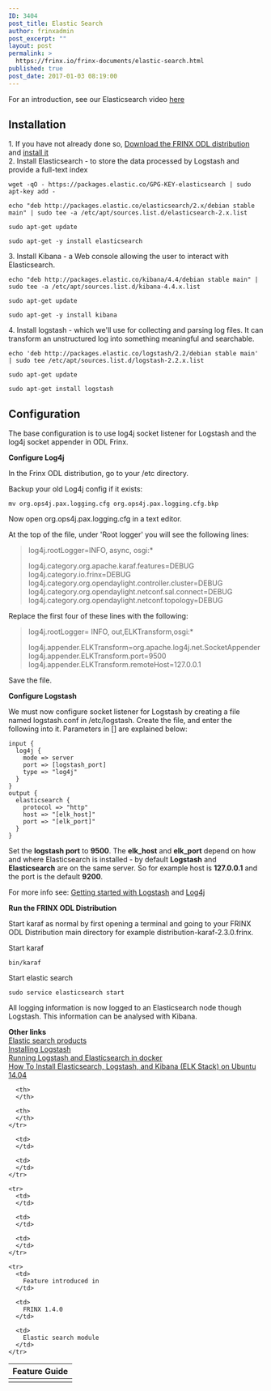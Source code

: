 ```yaml
---
ID: 3404
post_title: Elastic Search
author: frinxadmin
post_excerpt: ""
layout: post
permalink: >
  https://frinx.io/frinx-documents/elastic-search.html
published: true
post_date: 2017-01-03 08:19:00
---
```

For an introduction, see our Elasticsearch video [here][1]

## Installation

1\. If you have not already done so, [Download the FRINX ODL distribution][2] and [install it][3]  
2\. Install Elasticsearch - to store the data processed by Logstash and provide a full-text index

    wget -qO - https://packages.elastic.co/GPG-KEY-elasticsearch | sudo apt-key add -
    
    echo "deb http://packages.elastic.co/elasticsearch/2.x/debian stable main" | sudo tee -a /etc/apt/sources.list.d/elasticsearch-2.x.list
    
    sudo apt-get update
    
    sudo apt-get -y install elasticsearch
    

3\. Install Kibana - a Web console allowing the user to interact with Elasticsearch.

    echo "deb http://packages.elastic.co/kibana/4.4/debian stable main" | sudo tee -a /etc/apt/sources.list.d/kibana-4.4.x.list
    
    sudo apt-get update
    
    sudo apt-get -y install kibana
    

4\. Install logstash - which we'll use for collecting and parsing log files. It can transform an unstructured log into something meaningful and searchable.

    echo 'deb http://packages.elastic.co/logstash/2.2/debian stable main' | sudo tee /etc/apt/sources.list.d/logstash-2.2.x.list
    
    sudo apt-get update
    
    sudo apt-get install logstash
    

## Configuration

The base configuration is to use log4j socket listener for Logstash and the log4j socket appender in ODL Frinx.

**Configure Log4j**

In the Frinx ODL distribution, go to your /etc directory.

Backup your old Log4j config if it exists:

    mv org.ops4j.pax.logging.cfg org.ops4j.pax.logging.cfg.bkp
    

Now open org.ops4j.pax.logging.cfg in a text editor.

At the top of the file, under 'Root logger' you will see the following lines:

> log4j.rootLogger=INFO, async, osgi:*
> 
> log4j.category.org.apache.karaf.features=DEBUG log4j.category.io.frinx=DEBUG log4j.category.org.opendaylight.controller.cluster=DEBUG log4j.category.org.opendaylight.netconf.sal.connect=DEBUG log4j.category.org.opendaylight.netconf.topology=DEBUG

Replace the first four of these lines with the following:

> log4j.rootLogger= INFO, out,ELKTransform,osgi:*
> 
> log4j.appender.ELKTransform=org.apache.log4j.net.SocketAppender log4j.appender.ELKTransform.port=9500 log4j.appender.ELKTransform.remoteHost=127.0.0.1

Save the file.

**Configure Logstash**

We must now configure socket listener for Logstash by creating a file named logstash.conf in /etc/logstash. Create the file, and enter the following into it. Parameters in [] are explained below:

    input {
      log4j {
        mode => server
        port => [logstash_port]
        type => "log4j"
      }
    }
    output {
      elasticsearch {
        protocol => "http"
        host => "[elk_host]"
        port => "[elk_port]"
      }
    }
    

Set the **logstash port** to **9500**. The **elk_host** and **elk_port** depend on how and where Elasticsearch is installed - by default **Logstash** and **Elasticsearch** are on the same server. So for example host is **127\.0.0.1** and the port is the default **9200**.

For more info see: [Getting started with Logstash][4] and [Log4j][5]

**Run the FRINX ODL Distribution**

Start karaf as normal by first opening a terminal and going to your FRINX ODL Distribution main directory for example distribution-karaf-2.3.0.frinx.

Start karaf

    bin/karaf
    

Start elastic search

    sudo service elasticsearch start
    

All logging information is now logged to an Elasticsearch node though Logstash. This information can be analysed with Kibana.

**Other links**  
[Elastic search products][6]  
[Installing Logstash][7]  
[Running Logstash and Elasticsearch in docker][8]  
[How To Install Elasticsearch, Logstash, and Kibana (ELK Stack) on Ubuntu 14.04][9]

<table>
  <thead>
    <tr>
      <th>
        Feature Guide
      </th>
      
      <th>
      </th>
      
      <th>
      </th>
    </tr>
  </thead>
  
  <tbody>
    <tr>
      <td>
      </td>
      
      <td>
      </td>
      
      <td>
      </td>
    </tr>
    
    <tr>
      <td>
      </td>
      
      <td>
      </td>
      
      <td>
      </td>
    </tr>
    
    <tr>
      <td>
        Feature introduced in
      </td>
      
      <td>
        FRINX 1.4.0
      </td>
      
      <td>
        Elastic search module
      </td>
    </tr>
  </tbody>
</table>

 [1]: https://youtu.be/_nIIiZSh0Qs
 [2]: https://frinx.io//downloads/ "FRINX distribution"
 [3]: https://frinx.io/frinx-documents/running-frinx-odl-distribution-for-the-first-time.html
 [4]: https://www.elastic.co/guide/en/logstash/current/getting-started-with-logstash.html "Getting started with Logstash"
 [5]: https://www.elastic.co/guide/en/logstash/current/plugins-inputs-log4j.html "Log4j"
 [6]: https://www.elastic.co/products "Elastic search products"
 [7]: https://www.elastic.co/guide/en/logstash/current/installing-logstash.html "Installing Logstash"
 [8]: https://www.elastic.co/guide/en/logstash/current/docker.html "Running Logstash and Elastic Search in Docker"
 [9]: https://www.digitalocean.com/community/tutorials/how-to-install-elasticsearch-logstash-and-kibana-elk-stack-on-ubuntu-14-04 "How To Install Elasticsearch, Logstash, and Kibana (ELK Stack) on Ubuntu 14.04"